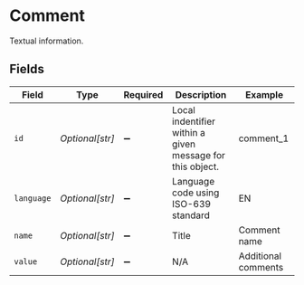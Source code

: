 # Comment

Textual information.


## Fields

| Field                                                     | Type                                                      | Required                                                  | Description                                               | Example                                                   |
| --------------------------------------------------------- | --------------------------------------------------------- | --------------------------------------------------------- | --------------------------------------------------------- | --------------------------------------------------------- |
| `id`                                                      | *Optional[str]*                                           | :heavy_minus_sign:                                        | Local indentifier within a given message for this object. | comment_1                                                 |
| `language`                                                | *Optional[str]*                                           | :heavy_minus_sign:                                        | Language code using ISO-639 standard                      | EN                                                        |
| `name`                                                    | *Optional[str]*                                           | :heavy_minus_sign:                                        | Title                                                     | Comment name                                              |
| `value`                                                   | *Optional[str]*                                           | :heavy_minus_sign:                                        | N/A                                                       | Additional comments                                       |